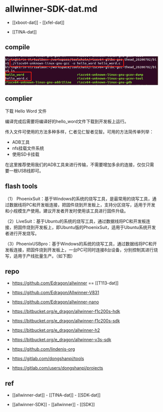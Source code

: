 
# allwinner-SDK-dat.md

- [[xboot-dat]] - [[xfel-dat]]

- [[TINA-dat]]

## compile

![](2025-07-15-01-47-37.png)



## complier 

下载 Hello Word 文件

编译完成后需要将编译好的hello_word文件下载到开发板上运行。

传入文件可使用的方法多种多样，仁者见仁智者见智。可用的方法简传单列举：

- ADB工具
- nfs挂载文件系统
- 使用SD卡挂载

在这里推荐使用我们的ADB工具来进行传输，不需要增加多余的连接，仅仅只需要一根USB线即可。


## flash tools

（1） PhoenixSuit：基于Windows的系统的烧写工具，是最常用的烧写工具，通过数据线将PC和开发板连接，把固件烧到开发板上，支持分区烧写，适用于开发和小规模生产使用。建议开发者开发时使用该工具进行固件升级。

（2）LiveSuit：基于Ubuntu的系统的烧写工具，通过数据线将PC和开发板连接，把固件烧到开发板上，即Ubuntu版的PhoenixSuit，适用于Ubuntu系统开发者进行开发烧写。

（3）PhoenixUSBpro：基于Windows的系统的烧写工具，通过数据线将PC和开发板连接，把固件烧到开发板上，一台PC可同时连接8台设备，分别控制其进行烧写，适用于产线批量生产。（如下图）


## repo 


- https://github.com/Edragon/allwinner == [[T113-dat]]
- https://github.com/Edragon/Allwinner-V831
- https://github.com/Edragon/allwinner-nano

- https://bitbucket.org/e_dragon/allwinner-f1c200s-hdk
- https://bitbucket.org/e_dragon/allwinner-f1c200s-sdk
- https://bitbucket.org/e_dragon/allwinner-h2
- https://bitbucket.org/e_dragon/allwinner-v3s-sdk

- https://github.com/lindenis-org

- https://gitlab.com/dongshanpi/tools
- https://gitlab.com/users/dongshanpi/projects





## ref 

- [[allwinner-dat]] - [[TINA-dat]] - [[SDK-dat]]

- [[allwinner-SDK]] - [[allwinner]] - [[SDK]]